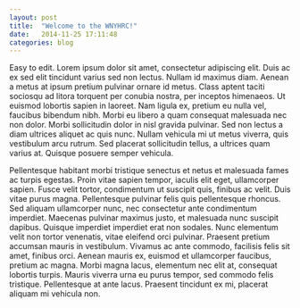 ```yaml
---
layout: post
title:  "Welcome to the WNYHRC!"
date:   2014-11-25 17:11:48
categories: blog
---
```


Easy to edit. Lorem ipsum dolor sit amet, consectetur adipiscing elit. Duis ac ex sed elit tincidunt varius sed non lectus. Nullam id maximus diam. Aenean a metus at ipsum pretium pulvinar ornare id metus. Class aptent taciti sociosqu ad litora torquent per conubia nostra, per inceptos himenaeos. Ut euismod lobortis sapien in laoreet. Nam ligula ex, pretium eu nulla vel, faucibus bibendum nibh. Morbi eu libero a quam consequat malesuada nec non dolor. Morbi sollicitudin dolor in nisl gravida pulvinar. Sed non lectus a diam ultrices aliquet ac quis nunc. Nullam vehicula mi ut metus viverra, quis vestibulum arcu rutrum. Sed placerat sollicitudin tellus, a ultrices quam varius at. Quisque posuere semper vehicula.

Pellentesque habitant morbi tristique senectus et netus et malesuada fames ac turpis egestas. Proin vitae sapien tempor, iaculis elit eget, ullamcorper sapien. Fusce velit tortor, condimentum ut suscipit quis, finibus ac velit. Duis vitae purus magna. Pellentesque pulvinar felis quis pellentesque rhoncus. Sed aliquam ullamcorper nunc, nec consectetur ante condimentum imperdiet. Maecenas pulvinar maximus justo, et malesuada nunc suscipit dapibus. Quisque imperdiet imperdiet erat non sodales. Nunc elementum velit non tortor venenatis, vitae eleifend orci pulvinar. Praesent pretium accumsan mauris in vestibulum. Vivamus ac ante commodo, facilisis felis sit amet, finibus orci. Aenean mauris ex, euismod et ullamcorper faucibus, pretium ac magna. Morbi magna lacus, elementum nec elit at, consequat lobortis turpis. Mauris viverra urna eu purus tempor, sed commodo felis tristique. Pellentesque at ante lacus. Praesent tincidunt ex mi, placerat aliquam mi vehicula non.

